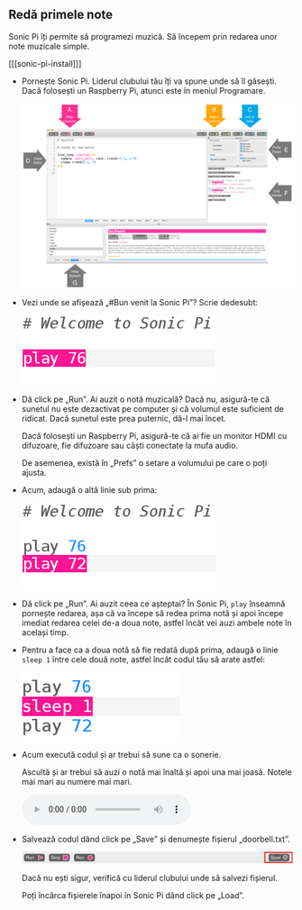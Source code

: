 ## Redă primele note

Sonic Pi îți permite să programezi muzică. Să începem prin redarea unor note muzicale simple.

[[[sonic-pi-install]]]

+ Pornește Sonic Pi. Liderul clubului tău îți va spune unde să îl găsești. Dacă folosești un Raspberry Pi, atunci este în meniul Programare.
    
    ![captură de ecran](images/tune-GUI.png)

+ Vezi unde se afișează „#Bun venit la Sonic Pi”? Scrie dedesubt:
    
    ![captură de ecran](images/tune-play.png)

+ Dă click pe „Run”. Ai auzit o notă muzicală? Dacă nu, asigură-te că sunetul nu este dezactivat pe computer și că volumul este suficient de ridicat. Dacă sunetul este prea puternic, dă-l mai încet.
    
    Dacă folosești un Raspberry Pi, asigură-te că ai fie un monitor HDMI cu difuzoare, fie difuzoare sau căști conectate la mufa audio.
    
    De asemenea, există în „Prefs” o setare a volumului pe care o poți ajusta.

+ Acum, adaugă o altă linie sub prima:
    
    ![captură de ecran](images/tune-play2.png)

+ Dă click pe „Run”. Ai auzit ceea ce așteptai? În Sonic Pi, `play` înseamnă pornește redarea, așa că va începe să redea prima notă și apoi începe imediat redarea celei de-a doua note, astfel încât vei auzi ambele note în același timp.

+ Pentru a face ca a doua notă să fie redată după prima, adaugă o linie `sleep 1` între cele două note, astfel încât codul tău să arate astfel:
    
    ![captură de ecran](images/tune-sleep.png)

+ Acum execută codul și ar trebui să sune ca o sonerie.
    
    Ascultă și ar trebui să auzi o notă mai înaltă și apoi una mai joasă. Notele mai mari au numere mai mari.
    
    <div id="audio-preview" class="pdf-hidden">
      <audio controls preload> <source src="resources/doorbell-1.mp3" type="audio/mpeg"> Browser-ul tău nu acceptă elementul <code>audio</code>. </audio>
    </div>
+ Salvează codul dând click pe „Save” și denumește fișierul „doorbell.txt”.
    
    ![captură de ecran](images/tune-save.png)
    
    Dacă nu ești sigur, verifică cu liderul clubului unde să salvezi fișierul.
    
    Poți încărca fișierele înapoi în Sonic Pi dând click pe „Load”.